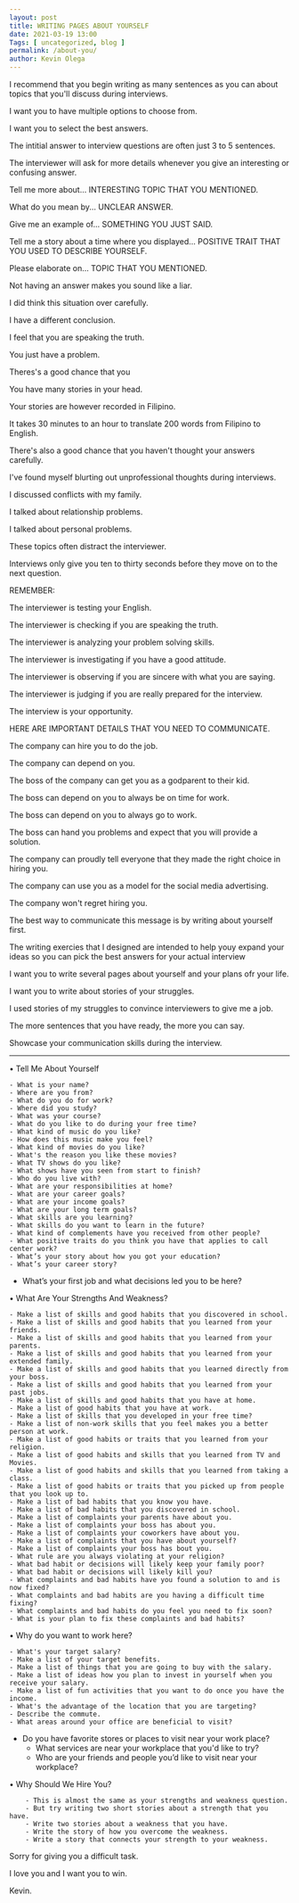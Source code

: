 ```yaml
--- 
layout: post 
title: WRITING PAGES ABOUT YOURSELF
date: 2021-03-19 13:00
Tags: [ uncategorized, blog ]
permalink: /about-you/ 
author: Kevin Olega 
--- 
```




I recommend that you begin writing as many sentences as you can about topics that you'll discuss during interviews.

I want you to have multiple options to choose from.

I want you to select the best answers.

The intitial answer to interview questions are often just 3 to 5 sentences.

The interviewer will ask for more details whenever you give an interesting or confusing answer.

Tell me more about... INTERESTING TOPIC THAT YOU MENTIONED.

What do you mean by... UNCLEAR ANSWER.

Give me an example of... SOMETHING YOU JUST SAID.

Tell me a story about a time where you displayed... POSITIVE TRAIT THAT YOU USED TO DESCRIBE YOURSELF.

Please elaborate on... TOPIC THAT YOU MENTIONED.

Not having an answer makes you sound like a liar.

I did think this situation over carefully.

I have a different conclusion.

I feel that you are speaking the truth.

You just have a problem.

Theres's a good chance that you

You have many stories in your head.

Your stories are however recorded in Filipino.

It takes 30 minutes to an hour to translate 200 words from Filipino to English.

There's also a good chance that you haven't thought your answers carefully.

I've found myself blurting out unprofessional thoughts during interviews.

I discussed conflicts with my family.

I talked about relationship problems.

I talked about personal problems.

These topics often distract the interviewer.

Interviews only give you ten to thirty seconds before they move on to the next question.

REMEMBER:

The interviewer is testing your English.

The interviewer is checking if you are speaking the truth.

The interviewer is analyzing your problem solving skills.

The interviewer is investigating if you have a good attitude.

The interviewer is observing if you are sincere with what you are saying.

The interviewer is judging if you are really prepared for the interview.

The interview is your opportunity.

HERE ARE IMPORTANT DETAILS THAT YOU NEED TO COMMUNICATE.

The company can hire you to do the job.

The company can depend on you.

The boss of the company can get you as a godparent to their kid.

The boss can depend on you to always be on time for work.

The boss can depend on you to always go to work.

The boss can hand you problems and expect that you will provide a solution.

The company can proudly tell everyone that they made the right choice in hiring you.

The company can use you as a model for the social media advertising.

The company won't regret hiring you.

The best way to communicate this message is by writing about yourself first.

The writing exercies that I designed are intended to help youy expand your ideas so you can pick the best answers for your actual interview 

I want you to write several pages about yourself and your plans ofr your life.

I want you to write about stories of your struggles.

I used stories of my struggles to convince interviewers to give me a job.

The more sentences that you have ready, the more you can say.

Showcase your communication skills during the interview.

----

• Tell Me About Yourself

	- What is your name?
	- Where are you from?
	- What do you do for work?
	- Where did you study?
	- What was your course?
	- What do you like to do during your free time?
	- What kind of music do you like?
	- How does this music make you feel?
	- What kind of movies do you like?
	- What's the reason you like these movies?
	- What TV shows do you like?
	- What shows have you seen from start to finish?
	- Who do you live with?
	- What are your responsibilities at home?
	- What are your career goals?
	- What are your income goals?
	- What are your long term goals?
	- What skills are you learning?
	- What skills do you want to learn in the future?
	- What kind of complements have you received from other people?
	- What positive traits do you think you have that applies to call center work?
	- What’s your story about how you got your education?
	- What’s your career story? 
- What’s your first job and what decisions led you to be here?

	
• What Are Your Strengths And Weakness?

	- Make a list of skills and good habits that you discovered in school.
	- Make a list of skills and good habits that you learned from your friends.
	- Make a list of skills and good habits that you learned from your parents.
	- Make a list of skills and good habits that you learned from your extended family.
	- Make a list of skills and good habits that you learned directly from your boss.
	- Make a list of skills and good habits that you learned from your past jobs.
	- Make a list of skills and good habits that you have at home.
	- Make a list of good habits that you have at work.
	- Make a list of skills that you developed in your free time?
	- Make a list of non-work skills that you feel makes you a better person at work.
	- Make a list of good habits or traits that you learned from your religion.
	- Make a list of good habits and skills that you learned from TV and Movies.
	- Make a list of good habits and skills that you learned from taking a class.
	- Make a list of good habits or traits that you picked up from people that you look up to.
	- Make a list of bad habits that you know you have.
	- Make a list of bad habits that you discovered in school.
	- Make a list of complaints your parents have about you.
	- Make a list of complaints your boss has about you.
	- Make a list of complaints your coworkers have about you.
	- Make a list of complaints that you have about yourself?
	- Make a list of complaints your boss has bout you.
	- What rule are you always violating at your religion?
	- What bad habit or decisions will likely keep your family poor?
	- What bad habit or decisions will likely kill you?
	- What complaints and bad habits have you found a solution to and is now fixed?
	- What complaints and bad habits are you having a difficult time fixing?
	- What complaints and bad habits do you feel you need to fix soon?
	- What is your plan to fix these complaints and bad habits?


	

• Why do you want to work here?

	- What's your target salary?
	- Make a list of your target benefits.
	- Make a list of things that you are going to buy with the salary.
	- Make a list of ideas how you plan to invest in yourself when you receive your salary.
	- Make a list of fun activities that you want to do once you have the income.
	- What's the advantage of the location that you are targeting?
	- Describe the commute.
	- What areas around your office are beneficial to visit? 
- Do you have favorite stores or places to visit near your work place?
	- What services are near your workplace that you'd like to try?
	- Who are your friends and people you’d like to visit near your workplace?
	
• Why Should We Hire You?

		- This is almost the same as your strengths and weakness question.
		- But try writing two short stories about a strength that you have.
		- Write two stories about a weakness that you have.
		- Write the story of how you overcome the weakness.
		- Write a story that connects your strength to your weakness.

Sorry for giving you a difficult task.

I love you and I want you to win.

Kevin.
